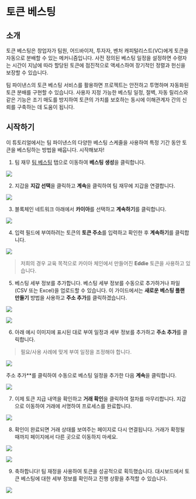 # 토큰 베스팅

## 소개

토큰 베스팅은 창업자가 팀원, 어드바이저, 투자자, 벤처 캐피털리스트(VC)에게 토큰을 자동으로 분배할 수 있는 메커니즘입니다. 사전 정의된 베스팅 일정을 설정하면 수령자는 시간이 지남에 따라 할당된 토큰에 점진적으로 액세스하여 장기적인 정렬과 헌신을 보장할 수 있습니다.

팀 파이낸스의 토큰 베스팅 서비스를 활용하면 프로젝트는 안전하고 투명하며 자동화된 토큰 분배를 구현할 수 있습니다. 사용자 지정 가능한 베스팅 일정, 절벽, 자동 릴리스와 같은 기능은 조기 매도를 방지하여 토큰의 가치를 보호하는 동시에 이해관계자 간의 신뢰를 구축하는 데 도움이 됩니다.

## 시작하기

이 튜토리얼에서는 팀 파이낸스의 다양한 베스팅 스케줄을 사용하여 특정 기간 동안 토큰을 베스팅하는 방법을 배웁니다. 시작해보자!

1. 팀 재무 [팀 베스팅](https://app.team.finance/vesting) 탭으로 이동하여 **베스팅 생성**을 클릭합니다.

![](/img/build/tools/token-management/token-vesting/tv-step-1.png)

2. 지갑을 **지갑 선택**을 클릭하고 **계속**을 클릭하여 팀 재무에 지갑을 연결합니다.

![](/img/build/tools/token-management/token-vesting/tv-step-2.png)

3. 블록체인 네트워크 아래에서 **카이아**를 선택하고 **계속하기**를 클릭합니다.

![](/img/build/tools/token-management/token-vesting/tv-step-3.png)

4. 입력 필드에 부여하려는 토큰의 **토큰 주소**를 입력하고 확인한 후 **계속하기**를 클릭합니다.

![](/img/build/tools/token-management/token-vesting/tv-step-4.png)

> 저희의 경우 교육 목적으로 카이아 체인에서 만들어진 **Eddie** 토큰을 사용하고 있습니다.

5. 베스팅 세부 정보를 추가합니다. 베스팅 세부 정보를 수동으로 추가하거나 파일(CSV 또는 Excel)을 업로드할 수 있습니다. 이 가이드에서는 **새로운 베스팅 플랜 만들기** 방법을 사용하고 **주소 추가**를 클릭하겠습니다.

![](/img/build/tools/token-management/token-vesting/tv-step-5a.png)

![](/img/build/tools/token-management/token-vesting/tv-step-5b.png)

6. 아래 예시 이미지에 표시된 대로 부여 일정과 세부 정보를 추가하고 **주소 추가**를 클릭합니다.

> 필요/사용 사례에 맞게 부여 일정을 조정해야 합니다.

![](/img/build/tools/token-management/token-vesting/tv-step-6a.png)

주소 추가\*\*를 클릭하여 수동으로 베스팅 일정을 추가한 다음 **계속**을 클릭합니다.

![](/img/build/tools/token-management/token-vesting/tv-step-6b.png)

7. 이제 토큰 지급 내역을 확인하고 **거래 확인**을 클릭하여 절차를 마무리합니다. 지갑으로 이동하여 거래에 서명하여 프로세스를 완료합니다.

![](/img/build/tools/token-management/token-vesting/tv-step-7.png)

8. 확인이 완료되면 거래 상태를 보여주는 페이지로 다시 연결됩니다. 거래가 확정될 때까지 페이지에서 다른 곳으로 이동하지 마세요.

![](/img/build/tools/token-management/token-vesting/tv-step-8a.png)

![](/img/build/tools/token-management/token-vesting/tv-step-8b.png)

9. 축하합니다! 팀 재정을 사용하여 토큰을 성공적으로 획득했습니다. 대시보드에서 토큰 베스팅에 대한 세부 정보를 확인하고 진행 상황을 추적할 수 있습니다.

![](/img/build/tools/token-management/token-vesting/tv-step-9.png)

